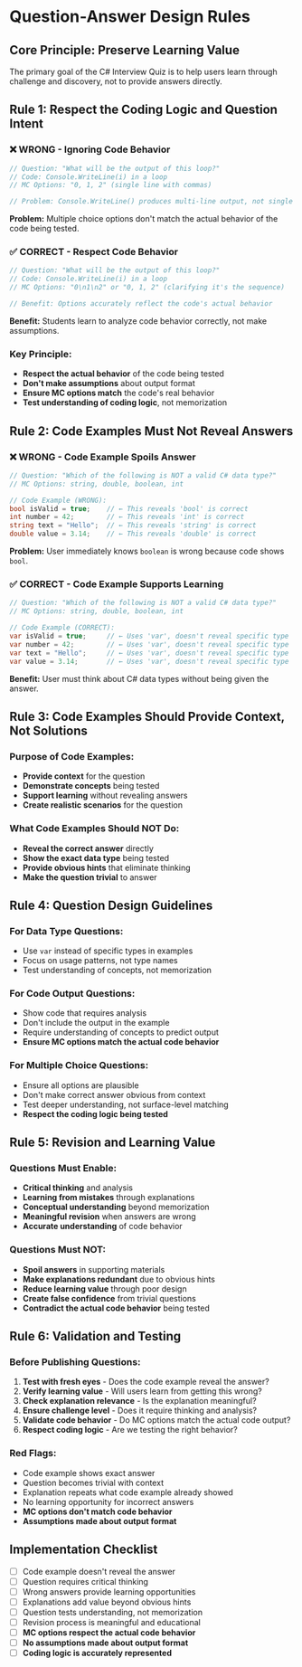 # Question-Answer Design Rules

## Core Principle: Preserve Learning Value

The primary goal of the C# Interview Quiz is to help users learn through challenge and discovery, not to provide answers directly.

## Rule 1: Respect the Coding Logic and Question Intent

### ❌ WRONG - Ignoring Code Behavior
```csharp
// Question: "What will be the output of this loop?"
// Code: Console.WriteLine(i) in a loop
// MC Options: "0, 1, 2" (single line with commas)

// Problem: Console.WriteLine() produces multi-line output, not single line
```

**Problem:** Multiple choice options don't match the actual behavior of the code being tested.

### ✅ CORRECT - Respect Code Behavior
```csharp
// Question: "What will be the output of this loop?"
// Code: Console.WriteLine(i) in a loop
// MC Options: "0\n1\n2" or "0, 1, 2" (clarifying it's the sequence)

// Benefit: Options accurately reflect the code's actual behavior
```

**Benefit:** Students learn to analyze code behavior correctly, not make assumptions.

### Key Principle:
- **Respect the actual behavior** of the code being tested
- **Don't make assumptions** about output format
- **Ensure MC options match** the code's real behavior
- **Test understanding of coding logic**, not memorization

## Rule 2: Code Examples Must Not Reveal Answers

### ❌ WRONG - Code Example Spoils Answer
```csharp
// Question: "Which of the following is NOT a valid C# data type?"
// MC Options: string, double, boolean, int

// Code Example (WRONG):
bool isValid = true;    // ← This reveals 'bool' is correct
int number = 42;        // ← This reveals 'int' is correct  
string text = "Hello";  // ← This reveals 'string' is correct
double value = 3.14;    // ← This reveals 'double' is correct
```

**Problem:** User immediately knows `boolean` is wrong because code shows `bool`.

### ✅ CORRECT - Code Example Supports Learning
```csharp
// Question: "Which of the following is NOT a valid C# data type?"
// MC Options: string, double, boolean, int

// Code Example (CORRECT):
var isValid = true;     // ← Uses 'var', doesn't reveal specific type
var number = 42;        // ← Uses 'var', doesn't reveal specific type
var text = "Hello";     // ← Uses 'var', doesn't reveal specific type
var value = 3.14;       // ← Uses 'var', doesn't reveal specific type
```

**Benefit:** User must think about C# data types without being given the answer.

## Rule 3: Code Examples Should Provide Context, Not Solutions

### Purpose of Code Examples:
- **Provide context** for the question
- **Demonstrate concepts** being tested
- **Support learning** without revealing answers
- **Create realistic scenarios** for the question

### What Code Examples Should NOT Do:
- **Reveal the correct answer** directly
- **Show the exact data type** being tested
- **Provide obvious hints** that eliminate thinking
- **Make the question trivial** to answer

## Rule 4: Question Design Guidelines

### For Data Type Questions:
- Use `var` instead of specific types in examples
- Focus on usage patterns, not type names
- Test understanding of concepts, not memorization

### For Code Output Questions:
- Show code that requires analysis
- Don't include the output in the example
- Require understanding of concepts to predict output
- **Ensure MC options match the actual code behavior**

### For Multiple Choice Questions:
- Ensure all options are plausible
- Don't make correct answer obvious from context
- Test deeper understanding, not surface-level matching
- **Respect the coding logic being tested**

## Rule 5: Revision and Learning Value

### Questions Must Enable:
- **Critical thinking** and analysis
- **Learning from mistakes** through explanations
- **Conceptual understanding** beyond memorization
- **Meaningful revision** when answers are wrong
- **Accurate understanding** of code behavior

### Questions Must NOT:
- **Spoil answers** in supporting materials
- **Make explanations redundant** due to obvious hints
- **Reduce learning value** through poor design
- **Create false confidence** from trivial questions
- **Contradict the actual code behavior** being tested

## Rule 6: Validation and Testing

### Before Publishing Questions:
1. **Test with fresh eyes** - Does the code example reveal the answer?
2. **Verify learning value** - Will users learn from getting this wrong?
3. **Check explanation relevance** - Is the explanation meaningful?
4. **Ensure challenge level** - Does it require thinking and analysis?
5. **Validate code behavior** - Do MC options match the actual code output?
6. **Respect coding logic** - Are we testing the right behavior?

### Red Flags:
- Code example shows exact answer
- Question becomes trivial with context
- Explanation repeats what code example already showed
- No learning opportunity for incorrect answers
- **MC options don't match code behavior**
- **Assumptions made about output format**

## Implementation Checklist

- [ ] Code example doesn't reveal the answer
- [ ] Question requires critical thinking
- [ ] Wrong answers provide learning opportunities
- [ ] Explanations add value beyond obvious hints
- [ ] Question tests understanding, not memorization
- [ ] Revision process is meaningful and educational
- [ ] **MC options respect the actual code behavior**
- [ ] **No assumptions made about output format**
- [ ] **Coding logic is accurately represented**
